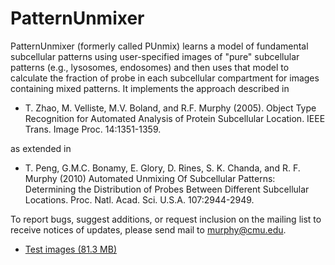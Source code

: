 # PatternUnmixer

PatternUnmixer (formerly called PUnmix) learns a model of fundamental subcellular patterns using user-specified images of "pure" subcellular patterns (e.g., lysosomes, endosomes) and then uses that model to calculate the fraction of probe in each subcellular compartment for images containing mixed patterns. It implements the approach described in

* T. Zhao, M. Velliste, M.V. Boland, and R.F. Murphy (2005). Object Type Recognition for Automated Analysis of Protein Subcellular Location. IEEE Trans. Image Proc. 14:1351-1359. 

as extended in

* T. Peng, G.M.C. Bonamy, E. Glory, D. Rines, S. K. Chanda, and R. F. Murphy (2010) Automated Unmixing Of Subcellular Patterns: Determining the Distribution of Probes Between Different Subcellular Locations. Proc. Natl. Acad. Sci. U.S.A. 107:2944-2949. 

To report bugs, suggest additions, or request inclusion on the mailing list to receive notices of updates, please send mail to murphy@cmu.edu.

* [Test images (81.3 MB)](http://murphylab.cbi.cmu.edu/software/PatternUnmixer2.0/PatternUnmixer-testimages.zip)
